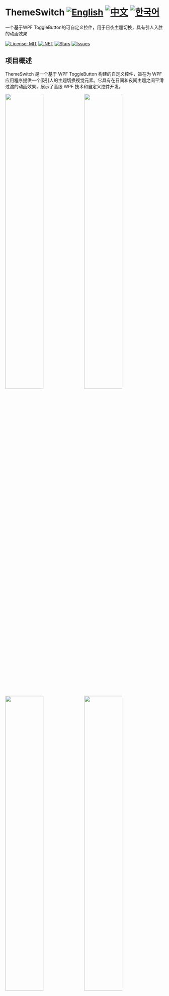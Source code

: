 # ThemeSwitch [![English](https://img.shields.io/badge/Language-English-blue.svg)](README.md) [![中文](https://img.shields.io/badge/Language-中文-red.svg)](README.zh-CN.md) [![한국어](https://img.shields.io/badge/Language-한국어-red.svg)](README.ko.md) 

一个基于WPF ToggleButton的可自定义控件，用于日夜主题切换，具有引人入胜的动画效果

[![License: MIT](https://img.shields.io/badge/License-MIT-yellow.svg)](https://opensource.org/licenses/MIT)
[![.NET](https://img.shields.io/badge/.NET-8.0-blue.svg)](https://dotnet.microsoft.com/download)
[![Stars](https://img.shields.io/github/stars/vickyqu115/themeswitch.svg)](https://github.com/vickyqu115/themeswitch/stargazers)
[![Issues](https://img.shields.io/github/issues/vickyqu115/themeswitch.svg)](https://github.com/vickyqu115/themeswitch/issues)

## 项目概述

ThemeSwitch 是一个基于 WPF ToggleButton 构建的自定义控件，旨在为 WPF 应用程序提供一个吸引人的主题切换视觉元素。它具有在日间和夜间主题之间平滑过渡的动画效果，展示了高级 WPF 技术和自定义控件开发。

<img src="https://github.com/user-attachments/assets/b8d3b29e-2398-49b2-bb9d-59c5b0fa0aa1" width="49%"/>
<img src="https://github.com/user-attachments/assets/9c835cdf-dd08-4e2d-bacb-4183d8366b1e" width="49%"/>
<img src="https://github.com/user-attachments/assets/d77d1c5c-0f39-4d80-bbab-a47523c4a5f0" width="49%"/>
<img src="https://github.com/user-attachments/assets/334aaa17-493d-4e24-b9b5-d1fd2a6ad8aa" width="49%"/>
<img src="https://github.com/user-attachments/assets/83e5cbb5-c8d2-4dad-acd0-b3cae7dc9a6d" width="49%"/>
<img src="https://github.com/user-attachments/assets/f2fe09b0-1fc1-43d5-8351-df7e348bad67" width="49%"/>

## 主要特性和实现
#### 1. 自定义 WPF 控件开发
- [x] 扩展 WPF ToggleButton 以实现特殊功能
- [x] 使用 XAML 实现复杂的 UI 元素

#### 2. 高级动画技术
- [x] 三种类型的动画：ValueItem (DoubleAnimation)、ThickItem (ThicknessAnimation)、ColorItem (ColorAnimation)
- [x] 日间和夜间主题之间的平滑过渡

#### 3. 基于 XAML 的设计
- [x] 使用纯 XAML 创建复杂形状（太阳、云、月亮、星星）
- [x] 利用不透明度和定位实现逼真效果

#### 4. 性能优化
- [x] 使用裁剪和布局技术进行高效渲染
- [x] 无需外部依赖的流畅动画

#### 5. 多框架兼容性
- [x] 通过多目标支持各种 .NET 框架

## 技术栈
- WPF (Windows Presentation Foundation)
- .NET（多目标支持）
- C#

## 入门指南
### 先决条件
- Visual Studio 2022 或更高版本
- .NET SDK（版本取决于您的项目）

### 安装和执行
#### 1. 克隆仓库：

```
git clone https://github.com/vickyqu115/themeswitch.git
```

#### 2. 打开解决方案
- [x] Visual Studio
- [x] Visual Studio Code
- [x] JetBrains Rider

<img src="https://github.com/user-attachments/assets/af70f422-7057-4e77-a54d-042ee8358d2a" width="32%"/>
<img src="https://github.com/user-attachments/assets/e4feaa10-a107-4b58-8d13-1d8be620ec62" width="32%"/>
<img src="https://github.com/user-attachments/assets/5ff487f6-55e4-43e1-9abf-f8d419ee6943" width="32%"/>

#### 3. 构建和运行
- [x] 设置启动项目
- [x] 按 F5 或点击运行按钮
- [x] 推荐使用 Windows 11

## 学习资源
- [实现详细文章 (jamesnet.dev)](https://jamesnet.dev/article/109)
- [YouTube 教程（英文）](https://bit.ly/3uBkFlQ)
- [哔哩哔哩教程（中文）](https://bit.ly/3uHFe08)
- [CodeProject Article](https://www.codeproject.com/Articles/5372268/Use-WPF-to-Create-a-Day-and-Night-Theme-Switch-But)  

## 贡献
欢迎对 ThemeSwitch 做出贡献！随时提交问题、创建拉取请求或提出改进建议。

## 许可证
该项目基于 MIT 许可证发布 - 详情请参阅 [LICENSE](LICENSE) 文件。

## 联系方式
- 网站：https://jamesnet.dev
- 电子邮件：vickyqu115@hotmail.com, james@jamesnet.dev

使用引人入胜的 ThemeSwitch 控件增强您的 WPF 应用程序！

